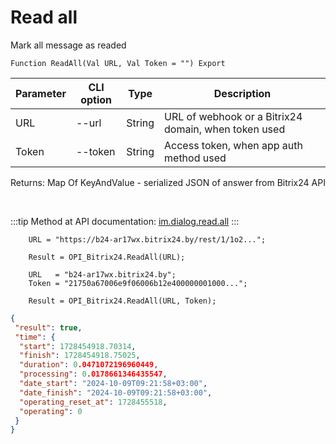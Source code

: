 ﻿---
sidebar_position: 19
---

# Read all
 Mark all message as readed



`Function ReadAll(Val URL, Val Token = "") Export`

  | Parameter | CLI option | Type | Description |
  |-|-|-|-|
  | URL | --url | String | URL of webhook or a Bitrix24 domain, when token used |
  | Token | --token | String | Access token, when app auth method used |

  
  Returns:  Map Of KeyAndValue - serialized JSON of answer from Bitrix24 API

<br/>

:::tip
Method at API documentation: [im.dialog.read.all](https://dev.1c-bitrix.ru/learning/course/?COURSE_ID=93&LESSON_ID=23804)
:::
<br/>


```bsl title="Code example"
    URL = "https://b24-ar17wx.bitrix24.by/rest/1/1o2...";

    Result = OPI_Bitrix24.ReadAll(URL);

    URL   = "b24-ar17wx.bitrix24.by";
    Token = "21750a67006e9f06006b12e400000001000...";

    Result = OPI_Bitrix24.ReadAll(URL, Token);
```
 



```json title="Result"
{
 "result": true,
 "time": {
  "start": 1728454918.70314,
  "finish": 1728454918.75025,
  "duration": 0.0471072196960449,
  "processing": 0.0178661346435547,
  "date_start": "2024-10-09T09:21:58+03:00",
  "date_finish": "2024-10-09T09:21:58+03:00",
  "operating_reset_at": 1728455518,
  "operating": 0
 }
}
```
